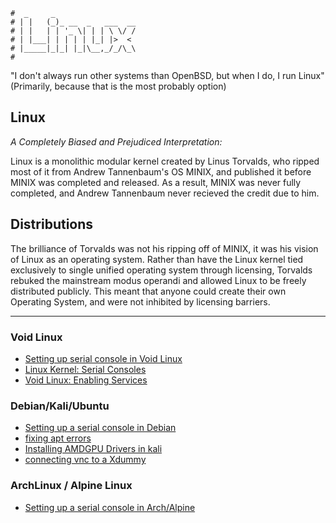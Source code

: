 ```text
#  _     _
# | |   (_)_ __  _   ___  __
# | |   | | '_ \| | | \ \/ /
# | |___| | | | | |_| |>  <
# |_____|_|_| |_|\__,_/_/\_\
#
```

"I don't always run other systems than OpenBSD, but when I do, I run Linux"
(Primarily, because that is the most probably option)

## Linux

*A Completely Biased and Prejudiced Interpretation:*

Linux is a monolithic modular kernel created by Linus Torvalds, who ripped most of it from Andrew
Tannenbaum's OS MINIX, and published it before MINIX was completed and released. As a result, MINIX was never fully
completed, and Andrew Tannenbaum never recieved the credit due to him.

## Distributions

The brilliance of Torvalds was not his ripping off of MINIX, it was his vision of Linux as an operating
system. Rather than have the Linux kernel tied exclusively to single unified operating system through
licensing, Torvalds rebuked the mainstream modus operandi and allowed Linux to be freely distributed publicly. This
meant that anyone could create their own Operating System, and were not inhibited by licensing barriers.

-----

### Void Linux

* [Setting up serial console in Void Linux](https://battlepenguin.com/tech/installing-void-linux-with-a-serial-terminal/)
* [Linux Kernel: Serial Consoles](https://www.kernel.org/doc/html/latest/admin-guide/serial-console.html?highlight=serial+console)
* [Void Linux: Enabling Services](https://docs.voidlinux.org/config/services/index.html#enabling-services)

### Debian/Kali/Ubuntu

* [Setting up a serial console in Debian](https://www.howtoforge.com/setting_up_a_serial_console)
* [fixing apt errors](fix_apt)
* [Installing AMDGPU Drivers in kali](amd-gpu-kali)
* [connecting vnc to a Xdummy](vnc-xdummy)

### ArchLinux / Alpine Linux

* [Setting up a serial console in Arch/Alpine](https://www.howtoforge.com/setting_up_a_serial_console)
